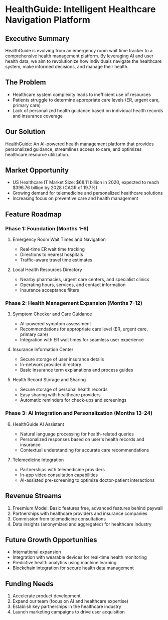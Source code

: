 # HealthGuide: Intelligent Healthcare Navigation Platform

## Executive Summary

HealthGuide is evolving from an emergency room wait time tracker to a comprehensive health management platform. By leveraging AI and user health data, we aim to revolutionize how individuals navigate the healthcare system, make informed decisions, and manage their health.

## The Problem

- Healthcare system complexity leads to inefficient use of resources
- Patients struggle to determine appropriate care levels (ER, urgent care, primary care)
- Lack of personalized health guidance based on individual health records and insurance coverage

## Our Solution

HealthGuide: An AI-powered health management platform that provides personalized guidance, streamlines access to care, and optimizes healthcare resource utilization.

## Market Opportunity

- US Healthcare IT Market Size: $68.11 billion in 2020, expected to reach $396.76 billion by 2028 (CAGR of 19.7%)
- Growing demand for telemedicine and personalized healthcare solutions
- Increasing focus on preventive care and health management

## Feature Roadmap

### Phase 1: Foundation (Months 1-6)
1. Emergency Room Wait Times and Navigation
   - Real-time ER wait time tracking
   - Directions to nearest hospitals
   - Traffic-aware travel time estimates

2. Local Health Resources Directory
   - Nearby pharmacies, urgent care centers, and specialist clinics
   - Operating hours, services, and contact information
   - Insurance acceptance filters

### Phase 2: Health Management Expansion (Months 7-12)
3. Symptom Checker and Care Guidance
   - AI-powered symptom assessment
   - Recommendations for appropriate care level (ER, urgent care, primary care)
   - Integration with ER wait times for seamless user experience

4. Insurance Information Center
   - Secure storage of user insurance details
   - In-network provider directory
   - Basic insurance term explanations and process guides

5. Health Record Storage and Sharing
   - Secure storage of personal health records
   - Easy sharing with healthcare providers
   - Automatic reminders for check-ups and screenings

### Phase 3: AI Integration and Personalization (Months 13-24)
6. HealthGuide AI Assistant
   - Natural language processing for health-related queries
   - Personalized responses based on user's health records and insurance
   - Contextual understanding for accurate care recommendations

7. Telemedicine Integration
   - Partnerships with telemedicine providers
   - In-app video consultation capabilities
   - AI-assisted pre-screening to optimize doctor-patient interactions

## Revenue Streams

1. Freemium Model: Basic features free, advanced features behind paywall
2. Partnerships with healthcare providers and insurance companies
3. Commission from telemedicine consultations
4. Data insights (anonymized and aggregated) for healthcare industry

## Future Growth Opportunities

- International expansion
- Integration with wearable devices for real-time health monitoring
- Predictive health analytics using machine learning
- Blockchain integration for secure health data management

## Funding Needs

1. Accelerate product development
2. Expand our team (focus on AI and healthcare expertise)
3. Establish key partnerships in the healthcare industry
4. Launch marketing campaigns to drive user acquisition

